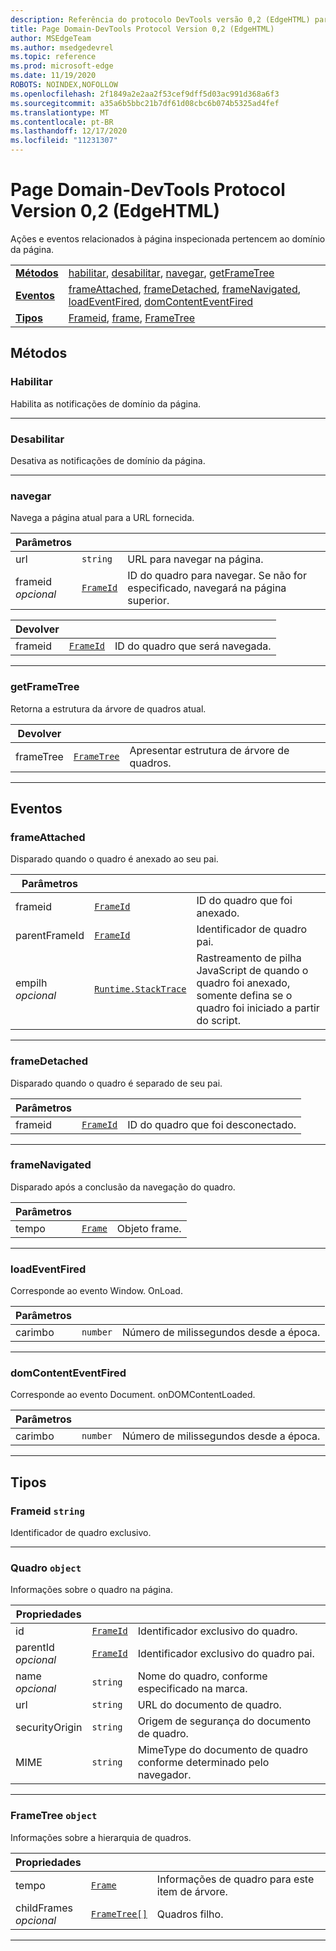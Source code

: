 ```yaml
---
description: Referência do protocolo DevTools versão 0,2 (EdgeHTML) para o domínio da página. Ações e eventos relacionados à página inspecionada pertencem ao domínio da página.
title: Page Domain-DevTools Protocol Version 0,2 (EdgeHTML)
author: MSEdgeTeam
ms.author: msedgedevrel
ms.topic: reference
ms.prod: microsoft-edge
ms.date: 11/19/2020
ROBOTS: NOINDEX,NOFOLLOW
ms.openlocfilehash: 2f1849a2e2aa2f53cef9dff5d03ac991d368a6f3
ms.sourcegitcommit: a35a6b5bbc21b7df61d08cbc6b074b5325ad4fef
ms.translationtype: MT
ms.contentlocale: pt-BR
ms.lasthandoff: 12/17/2020
ms.locfileid: "11231307"
---
```

# Page Domain-DevTools Protocol Version 0,2 (EdgeHTML)  

Ações e eventos relacionados à página inspecionada pertencem ao domínio da página.

| | |
|-|-|
| [**Métodos**](#methods) | [habilitar](#enable), [desabilitar](#disable), [navegar](#navigate), [getFrameTree](#getframetree) |
| [**Eventos**](#events) | [frameAttached](#frameattached), [frameDetached](#framedetached), [frameNavigated](#framenavigated), [loadEventFired](#loadeventfired), [domContentEventFired](#domcontenteventfired) |
| [**Tipos**](#types) | [Frameid](#frameid), [frame](#frame), [FrameTree](#frametree) |
## Métodos

### Habilitar
Habilita as notificações de domínio da página.

</p>

---

### Desabilitar 
Desativa as notificações de domínio da página.

</p>

---

### navegar
Navega a página atual para a URL fornecida.

<table>
    <thead>
        <tr>
            <th>Parâmetros</th>
            <th></th>
            <th></th>
        </tr>
    </thead>
    <tbody>
        <tr>
            <td>url</td>
            <td><code class="flyout">string</code></td>
            <td>URL para navegar na página.</td>
        </tr>
        <tr>
            <td>frameid <br/> <i>opcional</i></td>
            <td><a href="#frameid"><code class="flyout">FrameId</code></a></td>
            <td>ID do quadro para navegar. Se não for especificado, navegará na página superior.</td>
        </tr>
    </tbody>
</table>
<table>
    <thead>
        <tr>
            <th>Devolver</th>
            <th></th>
            <th></th>
        </tr>
    </thead>
    <tbody>
        <tr>
            <td>frameid</td>
            <td><a href="#frameid"><code class="flyout">FrameId</code></a></td>
            <td>ID do quadro que será navegada.</td>
        </tr>
    </tbody>
</table>
</p>

---

### getFrameTree
Retorna a estrutura da árvore de quadros atual.

<table>
    <thead>
        <tr>
            <th>Devolver</th>
            <th></th>
            <th></th>
        </tr>
    </thead>
    <tbody>
        <tr>
            <td>frameTree</td>
            <td><a href="#frametree"><code class="flyout">FrameTree</code></a></td>
            <td>Apresentar estrutura de árvore de quadros.</td>
        </tr>
    </tbody>
</table>
</p>

---

## Eventos

### frameAttached
Disparado quando o quadro é anexado ao seu pai.

<table>
    <thead>
        <tr>
            <th>Parâmetros</th>
            <th></th>
            <th></th>
        </tr>
    </thead>
    <tbody>
        <tr>
            <td>frameid</td>
            <td><a href="#frameid"><code class="flyout">FrameId</code></a></td>
            <td>ID do quadro que foi anexado.</td>
        </tr>
        <tr>
            <td>parentFrameId</td>
            <td><a href="#frameid"><code class="flyout">FrameId</code></a></td>
            <td>Identificador de quadro pai.</td>
        </tr>
        <tr>
            <td>empilh <br/> <i>opcional</i></td>
            <td><a href="runtime.md#stacktrace"><code class="flyout">Runtime.StackTrace</code></a></td>
            <td>Rastreamento de pilha JavaScript de quando o quadro foi anexado, somente defina se o quadro foi iniciado a partir do script.</td>
        </tr>
    </tbody>
</table>
</p>

---

### frameDetached
Disparado quando o quadro é separado de seu pai.

<table>
    <thead>
        <tr>
            <th>Parâmetros</th>
            <th></th>
            <th></th>
        </tr>
    </thead>
    <tbody>
        <tr>
            <td>frameid</td>
            <td><a href="#frameid"><code class="flyout">FrameId</code></a></td>
            <td>ID do quadro que foi desconectado.</td>
        </tr>
    </tbody>
</table>
</p>

---

### frameNavigated
Disparado após a conclusão da navegação do quadro.

<table>
    <thead>
        <tr>
            <th>Parâmetros</th>
            <th></th>
            <th></th>
        </tr>
    </thead>
    <tbody>
        <tr>
            <td>tempo</td>
            <td><a href="#frame"><code class="flyout">Frame</code></a></td>
            <td>Objeto frame.</td>
        </tr>
    </tbody>
</table>
</p>

---

### loadEventFired
Corresponde ao evento Window. OnLoad.

<table>
    <thead>
        <tr>
            <th>Parâmetros</th>
            <th></th>
            <th></th>
        </tr>
    </thead>
    <tbody>
        <tr>
            <td>carimbo</td>
            <td><code class="flyout">number</code></td>
            <td>Número de milissegundos desde a época.</td>
        </tr>
    </tbody>
</table>
</p>

---

### domContentEventFired
Corresponde ao evento Document. onDOMContentLoaded.

<table>
    <thead>
        <tr>
            <th>Parâmetros</th>
            <th></th>
            <th></th>
        </tr>
    </thead>
    <tbody>
        <tr>
            <td>carimbo</td>
            <td><code class="flyout">number</code></td>
            <td>Número de milissegundos desde a época.</td>
        </tr>
    </tbody>
</table>
</p>

---

## Tipos

### <a name="frameid"></a> Frameid `string`

Identificador de quadro exclusivo.

</p>

---

### <a name="frame"></a> Quadro `object`

Informações sobre o quadro na página.

<table>
    <thead>
        <tr>
            <th>Propriedades</th>
            <th></th>
            <th></th>
        </tr>
    </thead>
    <tbody>
        <tr>
            <td>id</td>
            <td><a href="#frameid"><code class="flyout">FrameId</code></a></td>
            <td>Identificador exclusivo do quadro.</td>
        </tr>
        <tr>
            <td>parentId <br/> <i>opcional</i></td>
            <td><a href="#frameid"><code class="flyout">FrameId</code></a></td>
            <td>Identificador exclusivo do quadro pai.</td>
        </tr>
        <tr>
            <td>name <br/> <i>opcional</i></td>
            <td><code class="flyout">string</code></td>
            <td>Nome do quadro, conforme especificado na marca.</td>
        </tr>
        <tr>
            <td>url</td>
            <td><code class="flyout">string</code></td>
            <td>URL do documento de quadro.</td>
        </tr>
        <tr>
            <td>securityOrigin</td>
            <td><code class="flyout">string</code></td>
            <td>Origem de segurança do documento de quadro.</td>
        </tr>
        <tr>
            <td>MIME</td>
            <td><code class="flyout">string</code></td>
            <td>MimeType do documento de quadro conforme determinado pelo navegador.</td>
        </tr>
    </tbody>
</table>
</p>

---

### <a name="frametree"></a> FrameTree `object`

Informações sobre a hierarquia de quadros.

<table>
    <thead>
        <tr>
            <th>Propriedades</th>
            <th></th>
            <th></th>
        </tr>
    </thead>
    <tbody>
        <tr>
            <td>tempo</td>
            <td><a href="#frame"><code class="flyout">Frame</code></a></td>
            <td>Informações de quadro para este item de árvore.</td>
        </tr>
        <tr>
            <td>childFrames <br/> <i>opcional</i></td>
            <td><a href="#frametree"><code class="flyout">FrameTree[]</code></a></td>
            <td>Quadros filho.</td>
        </tr>
    </tbody>
</table>
</p>

---
